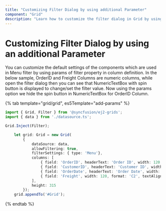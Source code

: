 ```yaml
---
title: "Customizing Filter Dialog by using additional Parameter"
component: "Grid"
description: "Learn how to customize the filter dialog in Grid by using an additional Parameter."
---
```


# Customizing Filter Dialog by using an additional Parameter

You can customize the default settings of the components which are used in Menu filter by using params of filter property in column definition.
In the below sample, OrderID and Freight Columns are numeric columns, while open the filter dialog then you can see that NumericTextBox with spin button is displayed to change/set the filter value. Now using the params option we hide the spin button in NumericTextBox for OrderID Column.

{% tab template="grid/grid", es5Template="add-params"  %}

```typescript
import { Grid, Filter } from '@syncfusion/ej2-grids';
import { data } from './datasource.ts';

Grid.Inject(Filter);

    let grid: Grid = new Grid(
        {
            dataSource: data,
            allowFiltering: true,
            filterSettings: { type: 'Menu'},
            columns: [
                { field: 'OrderID', headerText: 'Order ID', width: 120, textAlign: 'Right', filter: { params: {showSpinButton: false}}},
                { field: 'CustomerID', headerText: 'Customer ID', width: 150 },
                { field: 'OrderDate', headerText: 'Order Date', width: 130, format: 'yMd', textAlign: 'Right' },
                { field: 'Freight', width: 120, format: 'C2', textAlign: 'Right'}
            ],
            height: 315
        });
    grid.appendTo('#Grid');

```

{% endtab %}